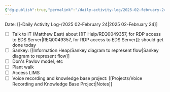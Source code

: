 ```yaml
---
{"dg-publish":true,"permalink":"/daily-activity-log/2025-02-february-24/","noteIcon":"","created":"2025-02-24T07:21:39.706-06:00"}
---
```


Date: [[-Daily Activity Log-/2025 02-February 24\|2025 02-February 24]]

- [ ] Talk to IT (Matthew East) about  [[IT Help/REQ0049357, for RDP access to EDS Server\|REQ0049357, for RDP access to EDS Server]]: should get done today
- [ ] Sankey: [[Information Heap/Sankey diagram to represent flow\|Sankey diagram to represent flow]]
- [ ] Don's Pavlov model, etc
- [ ] Plant walk
- [ ] Access LIMS
- [ ] Voice recording and knowledge base project: [[Projects/Voice Recording and Knowledge Base Project\|Notes]]